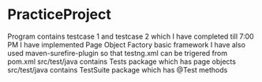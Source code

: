 # PracticeProject
Program contains testcase 1 and testcase 2 which I have completed till 7:00 PM
I have implemented Page Object Factory basic framework
I have also used maven-surefire-plugin so that testng.xml can be trigered from pom.xml
src/test/java contains Tests package which has page objects
src/test/java contains TestSuite package which has @Test methods
